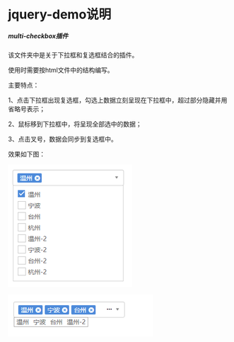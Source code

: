 # jquery-demo说明
##### multi-checkbox插件

该文件夹中是关于下拉框和复选框结合的插件。

使用时需要按html文件中的结构编写。

主要特点：

1、点击下拉框出现复选框，勾选上数据立刻呈现在下拉框中，超过部分隐藏并用省略号表示；

2、鼠标移到下拉框中，将呈现全部选中的数据；

3、点击叉号，数据会同步到复选框中。

效果如下图：


![name1](./images/name1.png)

![name2](./images/name2.png)

